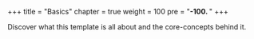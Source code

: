 +++
title = "Basics"
chapter = true
weight = 100
pre = "<b>-100. </b>"
+++

Discover what this template is all about and the core-concepts behind it.